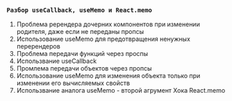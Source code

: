 ### `Разбор useCallback, useMemo и React.memo`

1. Проблема ререндера дочерних компонентов при изменении родителя, даже если не переданы пропсы
2. Использование useMemo для предотвращения ненужных перерендеров
3. Проблема передачи функций через проспы
4. Использвание useCallback 
5. Промлема передачи объектов через пропсы
6. Использование useMemo для изменения объекта только при изменении его вычисляемых свойств
7. Использвание аналога useMemo - второй агрумент Хока React.memo
